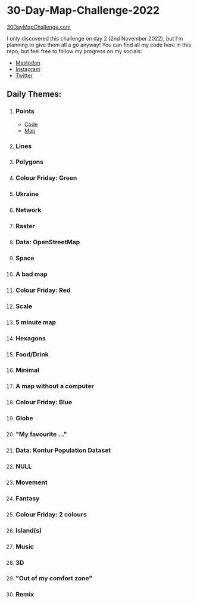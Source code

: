 # 30-Day-Map-Challenge-2022

[30DayMapChallenge.com](https://30daymapchallenge.com/)

I only discovered this challenge on day 2 (2nd November 2022), but I'm planning to give them all a go anyway!
You can find all my code here in this repo, but feel free to follow my progress on my socials:
* [Mastodon](https://tech.lgbt/@DataScienceNot2)
* [Instagram](https://www.instagram.com/datasciencenot2/)
* [Twitter](https://twitter.com/datasciencenot2)

## Daily Themes:
1. ### Points
    * [Code](https://github.com/VikkiWalls/30-Day-Map-Challenge-2022/blob/main/Day%201%20-%20Points.ipynb)
    * [Map](https://github.com/VikkiWalls/30-Day-Map-Challenge-2022/blob/main/Volcano%20map.png)
2. ### Lines
3. ### Polygons
4. ### Colour Friday: Green
5. ### Ukraine
6. ### Network
7. ### Raster
8. ### Data: OpenStreetMap
9. ### Space
10. ### A bad map
11. ### Colour Friday: Red
12. ### Scale
13. ### 5 minute map
14. ### Hexagons
15. ### Food/Drink
16. ### Minimal
17. ### A map without a computer
18. ### Colour Friday: Blue
19. ### Globe
20. ### "My favourite ..."
21. ### Data: Kontur Population Dataset
22. ### NULL
23. ### Movement
24. ### Fantasy
25. ### Colour Friday: 2 colours
26. ### Island(s)
27. ### Music
28. ### 3D
29. ### "Out of my comfort zone"
30. ### Remix
